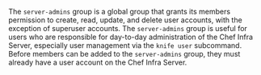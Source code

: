The `server-admins` group is a global group that grants its members
permission to create, read, update, and delete user accounts, with the
exception of superuser accounts. The `server-admins` group is useful for
users who are responsible for day-to-day administration of the Chef
Infra Server, especially user management via the `knife user`
subcommand. Before members can be added to the `server-admins` group,
they must already have a user account on the Chef Infra Server.